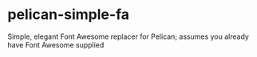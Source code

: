 # pelican-simple-fa
Simple, elegant Font Awesome replacer for Pelican; assumes you already have Font Awesome supplied
